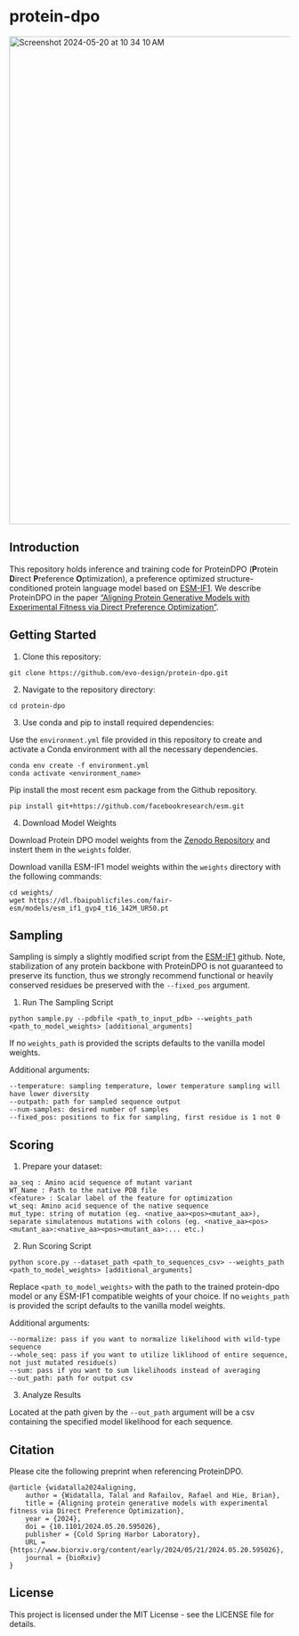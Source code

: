 # protein-dpo

<img width="875" alt="Screenshot 2024-05-20 at 10 34 10 AM" src="https://github.com/evo-design/protein-dpo/assets/63631602/66f67770-0d84-4a28-aa12-36bc2fbc9a52">

## Introduction

This repository holds inference and training code for ProteinDPO (**P**rotein **D**irect **P**reference **O**ptimization), a preference optimized structure-conditioned protein language model based on [ESM-IF1](https://github.com/facebookresearch/esm/tree/main/esm/inverse_folding). We describe ProteinDPO in the paper [“Aligning Protein Generative Models with Experimental Fitness via Direct Preference Optimization”](https://www.biorxiv.org/content/early/2024/05/21/2024.05.20.595026).


## Getting Started

1. Clone this repository:

```
git clone https://github.com/evo-design/protein-dpo.git
```
2. Navigate to the repository directory:

```
cd protein-dpo
```

3. Use conda and pip to install required dependencies:

Use the `environment.yml` file provided in this repository to create and activate a Conda environment with all the necessary dependencies.

```
conda env create -f environment.yml
conda activate <environment_name>
```

Pip install the most recent esm package from the Github repository.

```
pip install git+https://github.com/facebookresearch/esm.git
```

4. Download Model Weights

Download Protein DPO model weights from the [Zenodo Repository](https://doi.org/10.5281/zenodo.11218181) and instert them in the `weights` folder.

Download vanilla ESM-IF1 model weights within the `weights` directory with the following commands:

```
cd weights/
wget https://dl.fbaipublicfiles.com/fair-esm/models/esm_if1_gvp4_t16_142M_UR50.pt
```

## Sampling

Sampling is simply a slightly modified script from the [ESM-IF1](https://github.com/facebookresearch/esm/tree/main/esm/inverse_folding) github. Note, stabilization of any protein backbone with ProteinDPO is not guaranteed to preserve its function, thus we strongly recommend functional or heavily conserved residues be preserved with the `--fixed_pos` argument.

1. Run The Sampling Script

```
python sample.py --pdbfile <path_to_input_pdb> --weights_path <path_to_model_weights> [additional_arguments]
```

If no `weights_path` is provided the scripts defaults to the vanilla model weights.

Additional arguments:

```
--temperature: sampling temperature, lower temperature sampling will have lower diversity
--outpath: path for sampled sequence output
--num-samples: desired number of samples
--fixed_pos: positions to fix for sampling, first residue is 1 not 0
```

## Scoring

1. Prepare your dataset:

```
aa_seq : Amino acid sequence of mutant variant
WT_Name : Path to the native PDB file 
<feature> : Scalar label of the feature for optimization
wt_seq: Amino acid sequence of the native sequence
mut_type: string of mutation (eg. <native_aa><pos><mutant_aa>), separate simulatenous mutations with colons (eg. <native_aa><pos><mutant_aa>:<native_aa><pos><mutant_aa>:... etc.)
```

2. Run Scoring Script

```
python score.py --dataset_path <path_to_sequences_csv> --weights_path <path_to_model_weights> [additional_arguments]
```

Replace `<path_to_model_weights>` with the path to the trained protein-dpo model or any ESM-IF1 compatible weights of your choice. If no `weights_path` is provided the script defaults to the vanilla model weights.

Additional arguments:

```
--normalize: pass if you want to normalize likelihood with wild-type sequence
--whole_seq: pass if you want to utilize liklihood of entire sequence, not just mutated residue(s)
--sum: pass if you want to sum likelihoods instead of averaging
--out_path: path for output csv
```

3. Analyze Results

Located at the path given by the `--out_path` argument will be a csv containing the specified model likelihood for each sequence.

## Citation

Please cite the following preprint when referencing ProteinDPO.

```
@article {widatalla2024aligning,
	author = {Widatalla, Talal and Rafailov, Rafael and Hie, Brian},
	title = {Aligning protein generative models with experimental fitness via Direct Preference Optimization},
	year = {2024},
	doi = {10.1101/2024.05.20.595026},
	publisher = {Cold Spring Harbor Laboratory},
	URL = {https://www.biorxiv.org/content/early/2024/05/21/2024.05.20.595026},
	journal = {bioRxiv}
}
```

## License
This project is licensed under the MIT License - see the LICENSE file for details.

